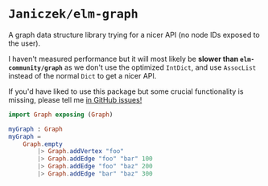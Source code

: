 # `Janiczek/elm-graph`

A graph data structure library trying for a nicer API (no node IDs exposed to the user).

I haven't measured performance but it will most likely be **slower than `elm-community/graph`** as we don't use the optimized `IntDict`, and use `AssocList` instead of the normal `Dict` to get a nicer API.

If you'd have liked to use this package but some crucial functionality is missing, please tell me [in GitHub issues!](https://github.com/Janiczek/elm-graph/issues)

```elm
import Graph exposing (Graph)

myGraph : Graph
myGraph =
    Graph.empty
        |> Graph.addVertex "foo"
        |> Graph.addEdge "foo" "bar" 100
        |> Graph.addEdge "foo" "baz" 200
        |> Graph.addEdge "bar" "baz" 300
```
